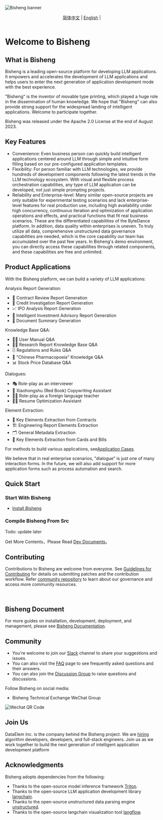 <img src="https://www.dataelem.com/nstatic/bisheng.png" alt="Bisheng banner">

<p align="center">
  <a href="./README.md">简体中文</a> |
  <a href="./README_ENG.md">English</a> |
</p>


<div class="column" align="middle">
  <!-- <a href="https://bisheng.slack.com/join/shared_invite/"> -->
    <!-- <img src="https://img.shields.io/badge/Join-Slack-orange" alt="join-slack"/> -->
  </a>
  <!-- <img src="https://img.shields.io/github/license/bisheng-io/bisheng" alt="license"/> -->
  <!-- <img src="https://img.shields.io/docker/pulls/bisheng-io/bisheng" alt="docker-pull-count" /> -->
</div>

# Welcome to Bisheng

## What is Bisheng

Bisheng is a leading open-source platform for developing LLM applications. It empowers and accelerates the development of LLM applications and helps users to enter the next generation of application development mode with the best experience.

"Bisheng" is the inventor of movable type printing, which played a huge role in the dissemination of human knowledge. We hope that "Bisheng" can also provide strong support for the widespread landing of intelligent applications. Welcome to participate together.

Bisheng was released under the Apache 2.0 License at the end of August 2023.


## Key Features

- Convenience: Even business person can quickly build intelligent applications centered around LLM through simple and intuitive form filling based on our pre-configured application templates.
- Flexibility: For person familiar with LLM technologies, we provide hundreds of development components following the latest trends in the LLM technology ecosystem. With visual and flexible process orchestration capabilities, any type of LLM application can be developed, not just simple prompting projects.
- Reliability and Enterprise-level: Many similar open-source projects are only suitable for experimental testing scenarios and lack enterprise-level features for real production use, including high availability under high concurrency, continuous iteration and optimization of application operations and effects, and practical functions that fit real business scenarios. These are the differentiated capabilities of the ByteDance platform. In addition, data quality within enterprises is uneven. To truly utilize all data, comprehensive unstructured data governance capabilities are needed, which is the core capability our team has accumulated over the past few years. In Bisheng's demo environment, you can directly access these capabilities through related components, and these capabilities are free and unlimited.


## Product Applications

With the Bisheng platform, we can build a variety of LLM applications:

Analysis Report Generation:

- 📃 Contract Review Report Generation
- 🏦 Credit Investigation Report Generation
- 📈 IPO Analysis Report Generation
- 💼 Intelligent Investment Advisory Report Generation
- 👀 Document Summary Generation


Knowledge Base Q&A:

- 👩‍💻 User Manual Q&A
- 👩‍🔬 Research Report Knowledge Base Q&A
- 🗄 Regulations and Rules Q&A
- 💊 "Chinese Pharmacopoeia" Knowledge Q&A
- 📊 Stock Price Database Q&A


Dialogues:

- 🎭 Role-play as an interviewer
- 📍 Xiaohongshu (Red Book) Copywriting Assistant
- 👩‍🎤 Role-play as a foreign language teacher
- 👨‍🏫 Resume Optimization Assistant


Element Extraction:

- 📄 Key Elements Extraction from Contracts
- 🏗️ Engineering Report Elements Extraction
- 🗂️ General Metadata Extraction
- 🎫 Key Elements Extraction from Cards and Bills


For methods to build various applications, see[Application Cases](https://m7a7tqsztt.feishu.cn/wiki/ZfkmwLPfeiAhQSkK2WvcX87unxc).

We believe that in real enterprise scenarios, "dialogue" is just one of many interaction forms. 
In the future, we will also add support for more application forms such as process automation and search.


## Quick Start

### Start With Bisheng

- [Install Bisheng](https://m7a7tqsztt.feishu.cn/wiki/BSCcwKd4Yiot3IkOEC8cxGW7nPc)


### Compile Bisheng From Src

Todo: update later

Get More Contents，Please Read [Dev Documents](https://m7a7tqsztt.feishu.cn/wiki/ITmJwMXVliBnzpkW3nkcqPVrnse)。


## Contributing

Contributions to Bisheng are welcome from everyone. See [Guidelines for Contributing]((https://github.com/dataelement/bisheng/blob/main/CONTRIBUTING.md)) 
for details on submitting patches and the contribution workflow. 
Refer [community repository](https://github.com/dataelement/community) to learn about our governance and access more community resources.

<!-- ### All contributors -->

<!-- Do not remove end of hero-bot -->
<br>

## Bisheng Document

For more guides on installation, development, deployment, and management, please see [Bisheng Documentation](https://m7a7tqsztt.feishu.cn/wiki/ZxW6wZyAJicX4WkG0NqcWsbynde).


## Community

- You're welcome to join our [Slack](https://www.dataelem.com/) channel to share your suggestions and issues.
- You can also visit the [FAQ](https://m7a7tqsztt.feishu.cn/wiki/XdGCwkDJviC0Z8klbdbcF790n9b) page to see frequently asked questions and their answers.
- You can also join the [Discussion Group](https://github.com/dataelement/bisheng/discussions) to raise questions and discussions.


<!-- 订阅 Bisheng 邮件：

- [Technical Steering Committee](https://www.dataelem.com/)
- [Technical Discussions](https://www.dataelem.com/)
- [Announcement](https://www.dataelem.com/) -->

Follow Bisheng on social media:

<!-- - [知乎](https://www.zhihu.com/org/bisheng-io)
- [CSDN](http://bishengio.blog.csdn.net/)
- [Bilibili](http://space.bilibili.com/xxxxx) -->
- Bisheng Technical Exchange WeChat Group

<img src="https://www.dataelem.com/nstatic/qrcode.png" alt="Wechat QR Code">

## Join Us

DataElem Inc. is the company behind the Bisheng project. We are [hiring](https://www.dataelem.com/contact/team) algorithm developers, developers, and full-stack engineers. 
Join us as we work together to build the next generation of intelligent application development platform


## Acknowledgments

Bisheng adopts dependencies from the following:

- Thanks to the open-source model inference framework [Triton](https://github.com/triton-inference-server).
- Thanks to the open-source LLM application development library [langchain](https://github.com/langchain-ai/langchain).
- Thanks to the open-source unstructured data parsing engine [unstructured](https://github.com/Unstructured-IO/unstructured).
- Thanks to the open-source langchain visualization tool [langflow](https://github.com/logspace-ai/langflow).
